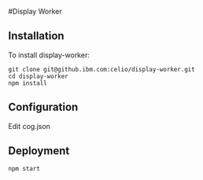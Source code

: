 #Display Worker


## Installation
To install display-worker:
```
git clone git@github.ibm.com:celio/display-worker.git
cd display-worker
npm install 
```
## Configuration
Edit cog.json

## Deployment

```
npm start
```
